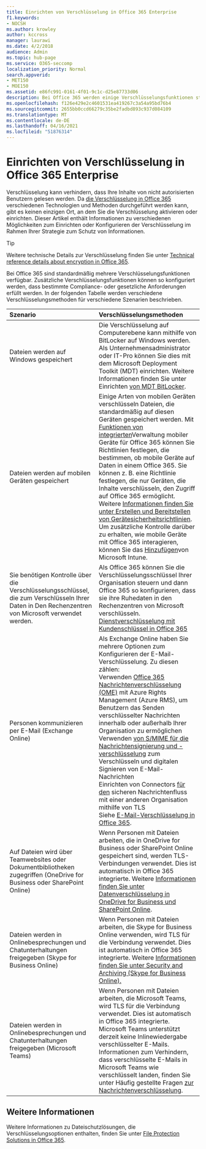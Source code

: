 ```yaml
---
title: Einrichten von Verschlüsselung in Office 365 Enterprise
f1.keywords:
- NOCSH
ms.author: krowley
author: kccross
manager: laurawi
ms.date: 4/2/2018
audience: Admin
ms.topic: hub-page
ms.service: O365-seccomp
localization_priority: Normal
search.appverid:
- MET150
- MOE150
ms.assetid: e86fc991-0161-4f01-9c1c-d25e87733d06
description: Bei Office 365 werden einige Verschlüsselungsfunktionen standardmäßig aktiviert. Andere Funktionen können so konfiguriert werden, dass bestimmte Compliance- oder gesetzliche Anforderungen erfüllt werden.
ms.openlocfilehash: f126e429e2c4601531ea419267c3a54a95bd76b4
ms.sourcegitcommit: 2655bb0ccd66279c35be2fadbd893c937d084109
ms.translationtype: MT
ms.contentlocale: de-DE
ms.lasthandoff: 04/16/2021
ms.locfileid: "51876314"
---
```

# <a name="set-up-encryption-in-office-365-enterprise"></a>Einrichten von Verschlüsselung in Office 365 Enterprise

Verschlüsselung kann verhindern, dass Ihre Inhalte von nicht autorisierten Benutzern gelesen werden. Da [die Verschlüsselung in Office 365](encryption.md) verschiedenen Technologien und Methoden durchgeführt werden kann, gibt es keinen einzigen Ort, an dem Sie die Verschlüsselung aktivieren oder einrichten. Dieser Artikel enthält Informationen zu verschiedenen Möglichkeiten zum Einrichten oder Konfigurieren der Verschlüsselung im Rahmen Ihrer Strategie zum Schutz von Informationen.
  
> [!TIP]
> Weitere technische Details zur Verschlüsselung finden Sie unter [Technical reference details about encryption in Office 365](technical-reference-details-about-encryption.md).
  
Bei Office 365 sind standardmäßig mehrere Verschlüsselungsfunktionen verfügbar. Zusätzliche Verschlüsselungsfunktionen können so konfiguriert werden, dass bestimmte Compliance- oder gesetzliche Anforderungen erfüllt werden. In der folgenden Tabelle werden verschiedene Verschlüsselungsmethoden für verschiedene Szenarien beschrieben.
  
|**Szenario**|**Verschlüsselungsmethoden**|
|:-----|:-----|
|Dateien werden auf Windows gespeichert  <br/> |Die Verschlüsselung auf Computerebene kann mithilfe von BitLocker auf Windows werden. Als Unternehmensadministrator oder IT-Pro können Sie dies mit dem Microsoft Deployment Toolkit (MDT) einrichten. Weitere Informationen finden Sie unter Einrichten [von MDT BitLocker](/windows/deployment/deploy-windows-mdt/set-up-mdt-for-bitlocker).  <br/> |
|Dateien werden auf mobilen Geräten gespeichert  <br/> |Einige Arten von mobilen Geräten verschlüsseln Dateien, die standardmäßig auf diesen Geräten gespeichert werden. Mit [Funktionen von integrierten](https://support.microsoft.com/en-us/office/capabilities-of-built-in-mobile-device-management-for-microsoft-365-a1da44e5-7475-4992-be91-9ccec25905b0)Verwaltung mobiler Geräte für Office 365 können Sie Richtlinien festlegen, die bestimmen, ob mobile Geräte auf Daten in einem Office 365. Sie können z. B. eine Richtlinie festlegen, die nur Geräten, die Inhalte verschlüsseln, den Zugriff auf Office 365 ermöglicht. Weitere [Informationen finden Sie unter Erstellen und Bereitstellen von Gerätesicherheitsrichtlinien](https://support.microsoft.com/office/create-and-deploy-device-security-policies-d310f556-8bfb-497b-9bd7-fe3c36ea2fd6).  <br/> Um zusätzliche Kontrolle darüber zu erhalten, wie mobile Geräte mit Office 365 interagieren, können Sie das [Hinzufügen](/mem/intune/fundamentals/setup-steps)von Microsoft Intune.  <br/> |
|Sie benötigen Kontrolle über die Verschlüsselungsschlüssel, die zum Verschlüsseln Ihrer Daten in Den Rechenzentren von Microsoft verwendet werden.  <br/> | Als Office 365 können Sie die Verschlüsselungsschlüssel Ihrer Organisation steuern und dann Office 365 so konfigurieren, dass sie ihre Ruhedaten in den Rechenzentren von Microsoft verschlüsseln.  <br/> [Dienstverschlüsselung mit Kundenschlüssel in Office 365](customer-key-overview.md) <br/> |
|Personen kommunizieren per E-Mail (Exchange Online)  <br/> | Als Exchange Online haben Sie mehrere Optionen zum Konfigurieren der E-Mail-Verschlüsselung. Zu diesen zählen:  <br/>  Verwenden [Office 365 Nachrichtenverschlüsselung (OME)](set-up-new-message-encryption-capabilities.md) mit Azure Rights Management (Azure RMS), um Benutzern das Senden verschlüsselter Nachrichten innerhalb oder außerhalb Ihrer Organisation zu ermöglichen  <br/>  Verwenden [von S/MIME für die Nachrichtensignierung und -verschlüsselung](../security/office-365-security/s-mime-for-message-signing-and-encryption.md) zum Verschlüsseln und digitalen Signieren von E-Mail-Nachrichten  <br/>  Einrichten von Connectors [für den](/exchange/mail-flow-best-practices/use-connectors-to-configure-mail-flow/set-up-connectors-for-secure-mail-flow-with-a-partner) sicheren Nachrichtenfluss mit einer anderen Organisation mithilfe von TLS <br/>  Siehe [E-Mail-Verschlüsselung in Office 365](./email-encryption.md).  <br/> |
|Auf Dateien wird über Teamwebsites oder Dokumentbibliotheken zugegriffen (OneDrive for Business oder SharePoint Online)  <br/> |Wenn Personen mit Dateien arbeiten, die in OneDrive for Business oder SharePoint Online gespeichert sind, werden TLS-Verbindungen verwendet. Dies ist automatisch in Office 365 integrierte. Weitere [Informationen finden Sie unter Datenverschlüsselung in OneDrive for Business und SharePoint Online](./data-encryption-in-odb-and-spo.md).  <br/> |
|Dateien werden in Onlinebesprechungen und Chatunterhaltungen freigegeben (Skype for Business Online)  <br/> |Wenn Personen mit Dateien arbeiten, die Skype for Business Online verwenden, wird TLS für die Verbindung verwendet. Dies ist automatisch in Office 365 integrierte. Weitere [Informationen finden Sie unter Security and Archiving (Skype for Business Online).](/office365/servicedescriptions/skype-for-business-online-service-description/skype-for-business-online-features)  <br/> |
|Dateien werden in Onlinebesprechungen und Chatunterhaltungen freigegeben (Microsoft Teams)  <br/> |Wenn Personen mit Dateien arbeiten, die Microsoft Teams, wird TLS für die Verbindung verwendet. Dies ist automatisch in Office 365 integrierte. Microsoft Teams unterstützt derzeit keine Inlinewiedergabe verschlüsselter E-Mails. Informationen zum Verhindern, dass verschlüsselte E-Mails in Microsoft Teams wie verschlüsselt landen, finden Sie unter Häufig gestellte Fragen [zur Nachrichtenverschlüsselung](./ome-faq.yml?view=o365-worldwide&preserve-view=true#can-i-automatically-remove-encryption-on-incoming-and-outgoing-mail-).  <br/> 

## <a name="additional-information"></a>Weitere Informationen

Weitere Informationen zu Dateischutzlösungen, die Verschlüsselungsoptionen enthalten, finden Sie unter [File Protection Solutions in Office 365](https://www.microsoft.com/download/details.aspx?id=55523).

